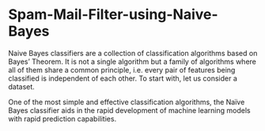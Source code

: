 # Spam-Mail-Filter-using-Naive-Bayes
Naive Bayes classifiers are a collection of classification algorithms based on Bayes’ Theorem. It is not a single algorithm but a family of algorithms where all of them share a common principle, i.e. every pair of features being classified is independent of each other. To start with, let us consider a dataset.

One of the most simple and effective classification algorithms, the Naïve Bayes classifier aids in the rapid development of machine learning models with rapid prediction capabilities.
